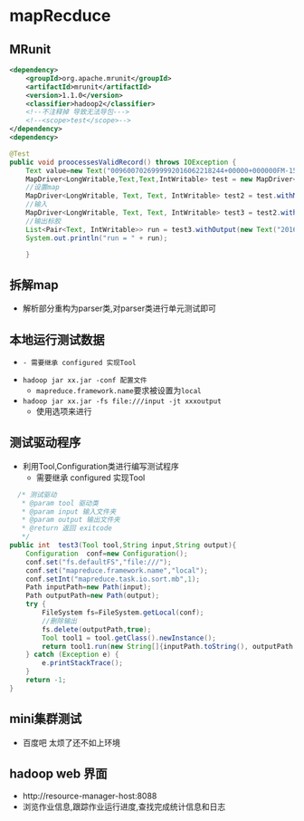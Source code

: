 # mapRecduce

## MRunit

```xml
<dependency>
    <groupId>org.apache.mrunit</groupId>
    <artifactId>mrunit</artifactId>
    <version>1.1.0</version>
    <classifier>hadoop2</classifier>
    <!--不注释掉 导致无法导包--->
    <!--<scope>test</scope>-->
</dependency>
<dependency>
```

```java
@Test
public void proocessesValidRecord() throws IOException {
    Text value=new Text("0096007026999992016062218244+00000+000000FM-15+702699999V0209999C000019999999N999999999+03401+01801999999ADDMA1101731999999REMMET069MOBOB0 METAR 7026 //008 000000 221824Z AUTO 00000KT //// 34/18 A3004=");
    MapDriver<LongWritable,Text,Text,IntWritable> test = new MapDriver<>();
    //设置map
    MapDriver<LongWritable, Text, Text, IntWritable> test2 = test.withMapper(( new MaxTemperatureMapper()));
    //输入
    MapDriver<LongWritable, Text, Text, IntWritable> test3 = test2.withInput(new LongWritable(2), value);
    //输出标胶
    List<Pair<Text, IntWritable>> run = test3.withOutput(new Text("2016"), new IntWritable(340)).runTest(); //runTest 进行测试
    System.out.println("run = " + run);

    }
```

## 拆解map
- 解析部分重构为parser类,对parser类进行单元测试即可

## 本地运行测试数据 
-     - 需要继承 configured 实现Tool
- `hadoop jar xx.jar -conf 配置文件`
    - `mapreduce.framework.name`要求被设置为`local`
- `hadoop jar xx.jar -fs file:///input -jt xxxoutput `
    - 使用选项来进行

## 测试驱动程序
- 利用Tool,Configuration类进行编写测试程序
    - 需要继承 configured 实现Tool

```java
  /* 测试驱动
   * @param tool 驱动类
   * @param input 输入文件夹
   * @param output 输出文件夹
   * @return 返回 exitcode
   */
public int  test3(Tool tool,String input,String output){
    Configuration  conf=new Configuration();
    conf.set("fs.defaultFS","file:///");
    conf.set("mapreduce.framework.name","local");
    conf.setInt("mapreduce.task.io.sort.mb",1);
    Path inputPath=new Path(input);
    Path outputPath=new Path(output);
    try {
        FileSystem fs=FileSystem.getLocal(conf);
        //删除输出
        fs.delete(outputPath,true);
        Tool tool1 = tool.getClass().newInstance();
        return tool1.run(new String[]{inputPath.toString(), outputPath.toString()});
    } catch (Exception e) {
        e.printStackTrace();
    }
    return -1;
}


```


## mini集群测试
- 百度吧 太烦了还不如上环境

## hadoop web 界面
- http://resource-manager-host:8088
- 浏览作业信息,跟踪作业运行进度,查找完成统计信息和日志

